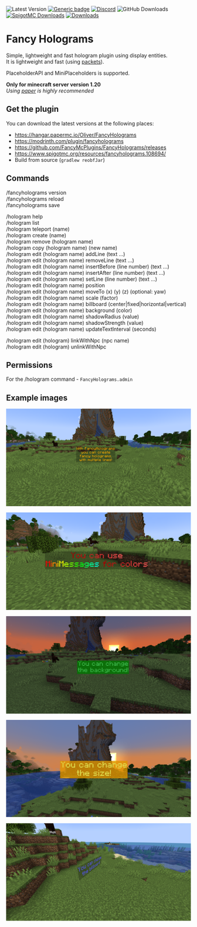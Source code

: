 ![Latest Version](https://img.shields.io/github/v/release/FancyMcPlugins/FancyHolograms?style=flat-square)
[![Generic badge](https://img.shields.io/badge/folia-supported-green.svg)](https://shields.io/)
[![Discord](https://img.shields.io/discord/899740810956910683?color=7289da&logo=Discord&label=Discord&style=flat-square)](https://discord.gg/ZUgYCEJUEx)
![GitHub Downloads](https://img.shields.io/github/downloads/FancyMcPlugins/FancyHolograms/total?logo=GitHub&style=flat-square)
[![SpigotMC Downloads](https://badges.spiget.org/resources/downloads/spigotmc-orange-108694.svg)](https://www.spigotmc.org/resources/fancy-holograms-1-19-4.108694/)
[![Downloads](https://img.shields.io/modrinth/dt/fancyholograms?color=00AF5C&label=modrinth&style=flat&logo=modrinth)](https://modrinth.com/plugin/fancyholograms/versions)

# Fancy Holograms
Simple, lightweight and fast hologram plugin using display entities.<br>
It is lightweight and fast (using [packets](https://wiki.vg/Protocol)).

PlaceholderAPI and MiniPlaceholders is supported.

**Only for minecraft server version 1.20**<br>
_Using [paper](https://papermc.io/downloads) is highly recommended_


## Get the plugin
You can download the latest versions at the following places:

- https://hangar.papermc.io/Oliver/FancyHolograms
- https://modrinth.com/plugin/fancyholograms
- https://github.com/FancyMcPlugins/FancyHolograms/releases
- https://www.spigotmc.org/resources/fancyholograms.108694/
- Build from source (``gradlew reobfJar``)

## Commands
/fancyholograms version<br>
/fancyholograms reload<br>
/fancyholograms save<br>

/hologram help<br>
/hologram list<br>
/hologram teleport (name)<br>
/hologram create (name)<br>
/hologram remove (hologram name)<br>
/hologram copy (hologram name) (new name)<br>
/hologram edit (hologram name) addLine (text ...)<br>
/hologram edit (hologram name) removeLine (text ...)<br>
/hologram edit (hologram name) insertBefore (line number) (text ...)<br>
/hologram edit (hologram name) insertAfter (line number) (text ...)<br>
/hologram edit (hologram name) setLine (line number) (text ...)<br>
/hologram edit (hologram name) position<br>
/hologram edit (hologram name) moveTo (x) (y) (z) (optional: yaw)<br>
/hologram edit (hologram name) scale (factor)<br>
/hologram edit (hologram name) billboard (center|fixed|horizontal|vertical)<br>
/hologram edit (hologram name) background (color)<br>
/hologram edit (hologram name) shadowRadius (value)<br>
/hologram edit (hologram name) shadowStrength (value)<br>
/hologram edit (hologram name) updateTextInterval (seconds)<br>

/hologram edit (hologram) linkWithNpc (npc name)<br>
/hologram edit (hologram) unlinkWithNpc


## Permissions
For the /hologram command - ``FancyHolograms.admin``

## Example images

![example1](exampleImages/example1.png)

![example2](exampleImages/example2.png)

![example3](exampleImages/example3.png)

![example4](exampleImages/example4.png)

![example5](exampleImages/example5.png)